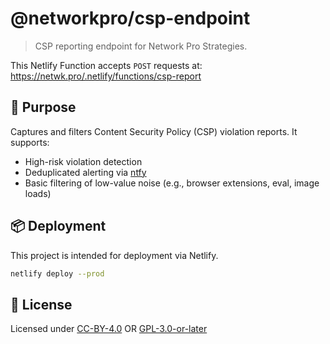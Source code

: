# @networkpro/csp-endpoint

> CSP reporting endpoint for Network Pro Strategies.

This Netlify Function accepts `POST` requests at:  
<https://netwk.pro/.netlify/functions/csp-report>

## 🔐 Purpose

Captures and filters Content Security Policy (CSP) violation reports. It supports:

- High-risk violation detection
- Deduplicated alerting via [ntfy](https://ntfy.sh/)
- Basic filtering of low-value noise (e.g., browser extensions, eval, image loads)

## 📦 Deployment

This project is intended for deployment via Netlify.

```bash
netlify deploy --prod
```

## 📜 License

Licensed under [CC-BY-4.0](LICENSES/CC-BY-4.0.txt) OR [GPL-3.0-or-later](LICENSES/COPYING.txt)

